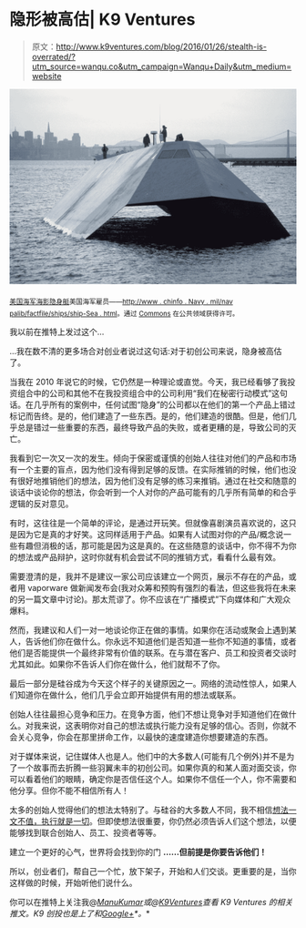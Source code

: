 # 隐形被高估| K9 Ventures

> 原文：<http://www.k9ventures.com/blog/2016/01/26/stealth-is-overrated/?utm_source=wanqu.co&utm_campaign=Wanqu+Daily&utm_medium=website>

![US Navy Sea Shadow stealth craft](img/150fd0c791efef53029a011ae501a9b0.png)

<sub>[美国海军海影隐身艇](https://commons.wikimedia.org/wiki/File:US_Navy_Sea_Shadow_stealth_craft.jpg#/media/File:US_Navy_Sea_Shadow_stealth_craft.jpg)美国海军雇员——[http://www . chinfo . Navy . mil/nav palib/factfile/ships/ship-Sea . html](http://www.chinfo.navy.mil/navpalib/factfile/ships/ship-sea.html)。通过 [Commons](https://commons.wikimedia.org/wiki/) 在公共领域获得许可。</sub>

我以前在推特上发过这个…

…我在数不清的更多场合对创业者说过这句话:对于初创公司来说，隐身被高估了。

当我在 2010 年说它的时候，它仍然是一种理论或直觉。今天，我已经看够了我投资组合中的公司和其他不在我投资组合中的公司利用“我们在秘密行动模式”这句话。在几乎所有的案例中，任何试图“隐身”的公司都以在他们的第一个产品上错过标记而告终。是的，他们建造了一些东西。是的，他们建造的很酷。但是，他们几乎总是错过一些重要的东西，最终导致产品的失败，或者更糟的是，导致公司的灭亡。

我看到它一次又一次的发生。倾向于保密或谨慎的创始人往往对他们的产品和市场有一个主要的盲点，因为他们没有得到足够的反馈。在实际推销的时候，他们也没有很好地推销他们的想法，因为他们没有足够的练习来推销。通过在社交和随意的谈话中谈论你的想法，你会听到一个人对你的产品可能有的几乎所有简单的和合乎逻辑的反对意见。

有时，这往往是一个简单的评论，是通过开玩笑。但就像喜剧演员喜欢说的，这只是因为它是真的才好笑。这同样适用于产品。如果有人试图对你的产品/概念说一些有趣但消极的话，那可能是因为这是真的。在这些随意的谈话中，你不得不为你的想法或产品辩护，这时你就有机会尝试不同的推销方式，看看什么最有效。

需要澄清的是，我并不是建议一家公司应该建立一个网页，展示不存在的产品，或者用 vaporware 做新闻发布会(我对众筹和预购有强烈的看法，但这些我将在未来的另一篇文章中讨论)。那太荒谬了。你不应该在“广播模式”下向媒体和广大观众爆料。

然而，我建议和人们一对一地谈论你正在做的事情。如果你在活动或聚会上遇到某人，告诉他们你在做什么。你永远不知道他们是否知道一些你不知道的事情，或者他们是否能提供一个最终非常有价值的联系。在与潜在客户、员工和投资者交谈时尤其如此。如果你不告诉人们你在做什么，他们就帮不了你。

最后一部分是硅谷成为今天这个样子的关键原因之一。网络的流动性惊人，如果人们知道你在做什么，他们几乎会立即开始提供有用的想法或联系。

创始人往往最担心竞争和压力。在竞争方面，他们不想让竞争对手知道他们在做什么。对我来说，这表明你对自己的想法或执行能力没有足够的信心。否则，你就不会关心竞争，你会在那里拼命工作，以最快的速度建造你想要建造的东西。

对于媒体来说，记住媒体人也是人。他们中的大多数人(可能有几个例外)并不是为了一个故事而去折腾一些羽翼未丰的初创公司。如果你真的和某人面对面交谈，你可以看着他们的眼睛，确定你是否信任这个人。如果你不信任一个人，你不需要和他分享。但你不能不相信所有人！

太多的创始人觉得他们的想法太特别了。与硅谷的大多数人不同，我不相信[想法一文不值，执行就是一切](http://k9.vc/IdeasMatter)。但即使想法很重要，你仍然必须告诉人们这个想法，以便能够找到联合创始人、员工、投资者等等。

建立一个更好的心气，世界将会找到你的门
**……但前提是你要告诉他们！**

所以，创业者们，帮自己一个忙，放下架子，开始和人们交谈。更重要的是，当你这样做的时候，开始听他们说什么。

你可以在推特上关注我@[*ManuKumar*](http://twitter.com/ManuKumar)*或@*[*K9Ventures*](http://twitter.com/K9Ventures)*查看 K9 Ventures 的相关推文。K9 创投也是上了*[](http://facebook.com/k9ventures)**和*[*Google+*](https://plus.google.com/b/118313253354990945971/118313253354990945971/posts)*。**